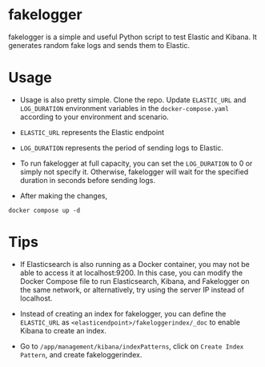 # fakelogger

fakelogger is a simple and useful Python script to test Elastic and Kibana. It generates random fake logs and sends them to Elastic.

# Usage 

 - Usage is also pretty simple. Clone the repo. Update `ELASTIC_URL` and `LOG_DURATION` environment variables in the `docker-compose.yaml` according to your environment and scenario.

 - `ELASTIC_URL` represents the Elastic endpoint
 - `LOG_DURATION` represents the period of sending logs to Elastic.

 - To run fakelogger at full capacity, you can set the `LOG_DURATION`  to 0 or simply not specify it. Otherwise, fakelogger will wait for the specified duration in seconds before sending logs.

 - After making the changes,

 ```
 docker compose up -d
 ```

# Tips

- If Elasticsearch is also running as a Docker container, you may not be able to access it at localhost:9200. In this case, you can modify the Docker Compose file to run Elasticsearch, Kibana, and Fakelogger on the same network, or alternatively, try using the server IP instead of localhost.

- Instead of creating an index for fakelogger, you can define the `ELASTIC_URL` as `<elasticendpoint>/fakeloggerindex/_doc` to enable Kibana to create an index.

- Go to `/app/management/kibana/indexPatterns`, click on `Create Index Pattern`, and create fakeloggerindex.




